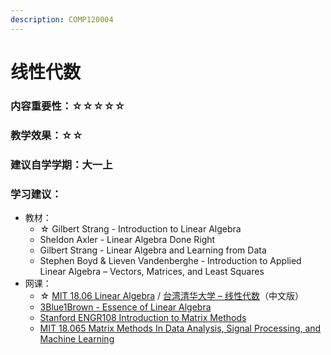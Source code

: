 ```yaml
---
description: COMP120004
---
```


# 线性代数

### 内容重要性：☆☆☆☆☆

### 教学效果：☆☆

### 建议自学学期：大一上

### 学习建议：

* 教材：
  * ☆ Gilbert Strang - Introduction to Linear Algebra
  * Sheldon Axler - Linear Algebra Done Right
  * Gilbert Strang - Linear Algebra and Learning from Data
  * Stephen Boyd & Lieven Vandenberghe - Introduction to Applied Linear Algebra – Vectors, Matrices, and Least Squares
* 网课：
  * ☆ [MIT 18.06 Linear Algebra](https://csdiy.wiki/%E6%95%B0%E5%AD%A6%E5%9F%BA%E7%A1%80/MITLA/) / [台湾清华大学 – 线性代数](https://www.bilibili.com/video/BV1Sy4y117ot/)（中文版）
  * [3Blue1Brown - Essence of Linear Algebra](https://www.youtube.com/playlist?list=PLZHQObOWTQDPD3MizzM2xVFitgF8hE\_ab)
  * [Stanford ENGR108 Introduction to Matrix Methods](https://youtu.be/oR6G1MUMveE?si=4dJVAtmGeKt0Z8i\_)
  * [MIT 18.065 Matrix Methods In Data Analysis, Signal Processing, and Machine Learning](https://www.bilibili.com/video/BV1b4411j7V3)

